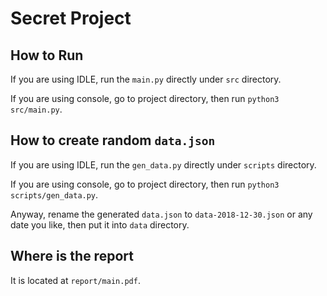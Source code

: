 # Secret Project

## How to Run

If you are using IDLE, run the `main.py` directly under `src` directory.

If you are using console, go to project directory, then run `python3 src/main.py`.

## How to create random `data.json`

If you are using IDLE, run the `gen_data.py` directly under `scripts` directory.

If you are using console, go to project directory, then run `python3 scripts/gen_data.py`.

Anyway, rename the generated `data.json` to `data-2018-12-30.json` or any date you like, then put it into `data` directory.

## Where is the report

It is located at `report/main.pdf`.
